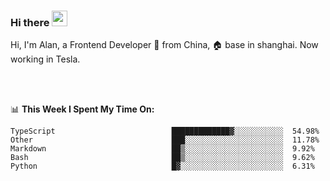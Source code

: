 ### Hi there <img src="https://media.giphy.com/media/hvRJCLFzcasrR4ia7z/giphy.gif" width="25px">

<!-- ![visitors](https://visitor-badge.glitch.me/badge?page_id=dislfyer.dislfyer) -->

Hi, I'm Alan, a Frontend Developer 🚀 from China, 🏠 base in shanghai. Now working in Tesla.

<br/>
<br/>

📊 **This Week I Spent My Time On:**


<!--START_SECTION:waka-->

```text
TypeScript                          █████████████▓░░░░░░░░░░░  54.98%
Other                               ███░░░░░░░░░░░░░░░░░░░░░░  11.78%
Markdown                            ██▒░░░░░░░░░░░░░░░░░░░░░░  9.92%
Bash                                ██▒░░░░░░░░░░░░░░░░░░░░░░  9.62%
Python                              █▓░░░░░░░░░░░░░░░░░░░░░░░  6.31%
```

<!--END_SECTION:waka-->

<!--
**About Me:**
 -->
